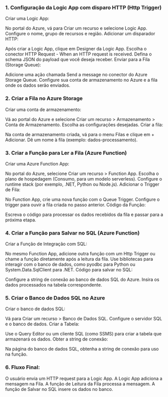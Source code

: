 ### 1. Configuração da Logic App com disparo HTTP (Http Trigger)
Criar uma Logic App:

No portal do Azure, vá para Criar um recurso e selecione Logic App.
Configure o nome, grupo de recursos e região.
Adicionar um disparador HTTP:

Após criar a Logic App, clique em Designer da Logic App.
Escolha o conector HTTP Request - When an HTTP request is received.
Defina o schema JSON do payload que você deseja receber.
Enviar para a Fila (Storage Queue):

Adicione uma ação chamada Send a message no conector do Azure Storage Queue.
Configure sua conta de armazenamento no Azure e a fila onde os dados serão enviados.
### 2. Criar a Fila no Azure Storage
Criar uma conta de armazenamento:

Vá ao portal do Azure e selecione Criar um recurso > Armazenamento > Conta de Armazenamento.
Escolha as configurações desejadas.
Criar a fila:

Na conta de armazenamento criada, vá para o menu Filas e clique em + Adicionar.
Dê um nome à fila (exemplo: dados-processamento).
### 3. Criar a Função para Ler a Fila (Azure Function)
Criar uma Azure Function App:

No portal do Azure, selecione Criar um recurso > Function App.
Escolha o plano de hospedagem (Consumo, para um modelo serverless).
Configure o runtime stack (por exemplo, .NET, Python ou Node.js).
Adicionar o Trigger de Fila:

No Function App, crie uma nova função com o Queue Trigger.
Configure o trigger para ouvir a fila criada no passo anterior.
Código da Função:

Escreva o código para processar os dados recebidos da fila e passar para a próxima etapa.
### 4. Criar a Função para Salvar no SQL (Azure Function)
Criar a Função de Integração com SQL:

No mesmo Function App, adicione outra função com um Http Trigger ou chame a função diretamente após a leitura da fila.
Use bibliotecas para interagir com o banco de dados, como pyodbc para Python ou System.Data.SqlClient para .NET.
Código para salvar no SQL:

Configure a string de conexão ao banco de dados SQL do Azure.
Insira os dados processados na tabela correspondente.
### 5. Criar o Banco de Dados SQL no Azure
Criar o banco de dados SQL:

Vá para Criar um recurso > Banco de Dados SQL.
Configure o servidor SQL e o banco de dados.
Criar a Tabela:

Use o Query Editor ou um cliente SQL (como SSMS) para criar a tabela que armazenará os dados.
Obter a string de conexão:

Na página do banco de dados SQL, obtenha a string de conexão para uso na função.
### 6. Fluxo Final:
O usuário envia um HTTP request para a Logic App.
A Logic App adiciona a mensagem na Fila.
A função de Leitura da Fila processa a mensagem.
A função de Salvar no SQL insere os dados no banco.
